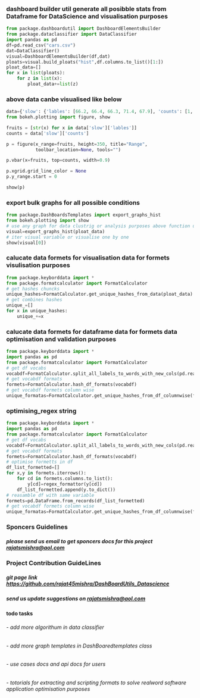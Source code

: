 ### dashboard builder util generate all posibble stats from Dataframe for DataScience and visualisation purposes

```python
from package.dashboardutil import DashboardElementsBuilder
from package.dataclassifier import DataClassifier
import pandas as pd
df=pd.read_csv("cars.csv")
dat=DataClassifier()
visual=DashboardElementsBuilder(df,dat)
ploats=visual.build_ploats("hist",df.columns.to_list()[1:])
ploat_data=[]
for x in list(ploats):
    for z in list(x):
        ploat_data+=list(z)

```

### above data canbe visualised like below

```python
data={'slow': {'lables': [66.2, 66.4, 66.3, 71.4, 67.9], 'counts': [1, 1, 1, 3, 1]}}
from bokeh.plotting import figure, show

fruits = [str(x) for x in data['slow']['lables']]
counts = data['slow']['counts']

p = figure(x_range=fruits, height=350, title="Range",
           toolbar_location=None, tools="")

p.vbar(x=fruits, top=counts, width=0.9)

p.xgrid.grid_line_color = None
p.y_range.start = 0

show(p)

```

### export bulk graphs for all possible conditions

```python
from package.DashBoardsTemplates import export_graphs_hist
from bokeh.plotting import show 
# use any graph for data clustrig or analysis purposes above function using bokeh for bulk visualisation
visual=export_graphs_hist(ploat_data)
# iter visual variable or visualise one by one
show(visual[0])
```

### calucate data formets for visualisation data for formets visulisation purposes

```python
from package.keyborddata import *
from package.formatcalculator import FormatCalculator 
# get hashes chuncks
unique_hashes=FormatCalculator.get_unique_hashes_from_data(ploat_data)
# get combines hashes 
unique_=[]
for x in unique_hashes:
    unique_+=x
```

### calucate data formets for dataframe data for formets data optimisation and validation purposes

```python
from package.keyborddata import *
import pandas as pd
from package.formatcalculator import FormatCalculator
# get df vocabs
vocabdf=FormatCalculator.split_all_labels_to_words_with_new_cols(pd.read_csv("test.csv"))
# get vocabdf formats
formets=FormatCalculator.hash_df_formats(vocabdf)
# get vocabdf formets column wise 
unique_formatas=FormatCalculator.get_unique_hashes_from_df_columnwise(formets)
```

### optimising_regex string

```python
from package.keyborddata import *
import pandas as pd
from package.formatcalculator import FormatCalculator
# get df vocabs
vocabdf=FormatCalculator.split_all_labels_to_words_with_new_cols(pd.read_csv("test.csv"))
# get vocabdf formats
formets=FormatCalculator.hash_df_formats(vocabdf)
# optimise formetts in df
df_list_formetted=[]
for x,y in formets.iterrows():
    for cd in formets.columns.to_list():
        y[cd]=regex_formattor(y[cd])
    df_list_formetted.append(y.to_dict())
# reasamble df with same variable
formets=pd.DataFrame.from_records(df_list_formetted)
# get vocabdf formets column wise 
unique_formatas=FormatCalculator.get_unique_hashes_from_df_columnwise(formets)

```

### Sponcers Guidelines

##### please send us email to get sponcers docs for this project <rajatsmishra@aol.com>

### Project Contribution GuideLines

##### git page link <https://github.com/rajat45mishra/DashBoardUtils_Datascience>

##### send us update suggestions on <rajatsmishra@aol.com>

#### todo tasks

###### - add more algorithum in data classifier

###### - add more graph templates in DashBoaredtemplates class

###### - use cases docs and api docs for users

###### - totorials for extracting and scripting formats to solve realword software application optimisation purposes